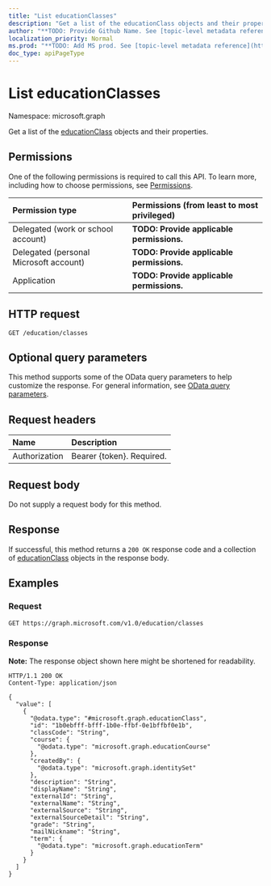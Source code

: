 ```yaml
---
title: "List educationClasses"
description: "Get a list of the educationClass objects and their properties."
author: "**TODO: Provide Github Name. See [topic-level metadata reference](https://msgo.azurewebsites.net/add/document/guidelines/metadata.html#topic-level-metadata)**"
localization_priority: Normal
ms.prod: "**TODO: Add MS prod. See [topic-level metadata reference](https://msgo.azurewebsites.net/add/document/guidelines/metadata.html#topic-level-metadata)**"
doc_type: apiPageType
---
```


# List educationClasses
Namespace: microsoft.graph



Get a list of the [educationClass](../resources/educationclass.md) objects and their properties.

## Permissions
One of the following permissions is required to call this API. To learn more, including how to choose permissions, see [Permissions](/graph/permissions-reference).

|Permission type|Permissions (from least to most privileged)|
|:---|:---|
|Delegated (work or school account)|**TODO: Provide applicable permissions.**|
|Delegated (personal Microsoft account)|**TODO: Provide applicable permissions.**|
|Application|**TODO: Provide applicable permissions.**|

## HTTP request

<!-- {
  "blockType": "ignored"
}
-->
``` http
GET /education/classes
```

## Optional query parameters
This method supports some of the OData query parameters to help customize the response. For general information, see [OData query parameters](/graph/query-parameters).

## Request headers
|Name|Description|
|:---|:---|
|Authorization|Bearer {token}. Required.|

## Request body
Do not supply a request body for this method.

## Response

If successful, this method returns a `200 OK` response code and a collection of [educationClass](../resources/educationclass.md) objects in the response body.

## Examples

### Request
<!-- {
  "blockType": "request",
  "name": "list_educationclass"
}
-->
``` http
GET https://graph.microsoft.com/v1.0/education/classes
```


### Response
**Note:** The response object shown here might be shortened for readability.
<!-- {
  "blockType": "response",
  "truncated": true,
  "@odata.type": "Collection(microsoft.graph.educationClass)"
}
-->
``` http
HTTP/1.1 200 OK
Content-Type: application/json

{
  "value": [
    {
      "@odata.type": "#microsoft.graph.educationClass",
      "id": "1b0ebfff-bfff-1b0e-ffbf-0e1bffbf0e1b",
      "classCode": "String",
      "course": {
        "@odata.type": "microsoft.graph.educationCourse"
      },
      "createdBy": {
        "@odata.type": "microsoft.graph.identitySet"
      },
      "description": "String",
      "displayName": "String",
      "externalId": "String",
      "externalName": "String",
      "externalSource": "String",
      "externalSourceDetail": "String",
      "grade": "String",
      "mailNickname": "String",
      "term": {
        "@odata.type": "microsoft.graph.educationTerm"
      }
    }
  ]
}
```

